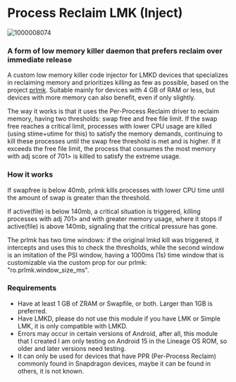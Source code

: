 # Process Reclaim LMK (Inject)
![1000008074](https://github.com/user-attachments/assets/3c26a3bd-39dd-4779-ab1c-5d0cd89a92e3)

### A form of low memory killer daemon that prefers reclaim over immediate release
A custom low memory killer code injector for LMKD devices that specializes in reclaiming memory and prioritizes killing as few as possible, based on the project [prlmk](https://github.com/darkhz/prlmk/tree/README). Suitable mainly for devices with 4 GB of RAM or less, but devices with more memory can also benefit, even if only slightly.

The way it works is that it uses the Per-Process Reclaim driver to reclaim memory, having two thresholds: swap free and free file limit. If the swap free reaches a critical limit, processes with lower CPU usage are killed (using stime+utime for this) to satisfy the memory demands, continuing to kill these processes until the swap free threshold is met and is higher. If it exceeds the free file limit, the process that consumes the most memory with adj score of 701> is killed to satisfy the extreme usage.

### How it works
If swapfree is below 40mb, prlmk kills processes with lower CPU time until the amount of swap is greater than the threshold.

If active(file) is below 140mb, a critical situation is triggered, killing processes with adj 701> and with greater memory usage, where it stops if active(file) is above 140mb, signaling that the critical pressure has gone.

The prlmk has two time windows: if the original lmkd kill was triggered, it intercepts and uses this to check the thresholds, while the second window is an imitation of the PSI window, having a 1000ms (1s) time window that is customizable via the custom prop for our prlmk: "ro.prlmk.window_size_ms".

### Requirements
- Have at least 1 GB of ZRAM or Swapfile, or both. Larger than 1GB is preferred.
- Have LMKD, please do not use this module if you have LMK or Simple LMK, it is only compatible with LMKD.
- Errors may occur in certain versions of Android, after all, this module that I created I am only testing on Android 15 in the Lineage OS ROM, so older and later versions need testing.
- It can only be used for devices that have PPR (Per-Process Reclaim) commonly found in Snapdragon devices, maybe it can be found in others, it is not known.
